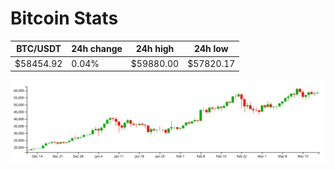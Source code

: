 # Bitcoin Stats

BTC/USDT|24h change|24h high|24h low|
|---|---|---|---|
|$58454.92|0.04%|$59880.00|$57820.17|

<img src="./chart.svg">
